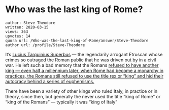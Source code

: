 # Who was the last king of Rome?

	author: Steve Theodore
	written: 2020-03-15
	views: 363
	upvotes: 14
	quora url: /Who-was-the-last-king-of-Rome/answer/Steve-Theodore
	author url: /profile/Steve-Theodore


It’s [Lucius Tarquinius Superbus](https://en.wikipedia.org/wiki/Lucius_Tarquinius_Superbus) — the legendarily arrogant Etruscan whose crimes so outraged the Roman public that he was driven out by in a civil war. He left such a bad memory that the Romans [refused to have another king — even half a millennium later, when Rome had become a monarchy in practices, the Romans still refused to use the title rex or “king” and hid their autocracy behind a series of euphemisms.](https://www.quora.com/Why-did-Caesar-come-to-mean-emperor-Why-did-all-Roman-emperors-call-themselves-Caesar-of-Rome/answer/Steve-Theodore?ch=10&share=fff5fa67&srid=zLvM)

There have been a variety of other kings who ruled Italy, in practice or in theory, since then, but generally the never used the title “king of Rome” or “king of the Romans” — typically it was “king of Italy”

